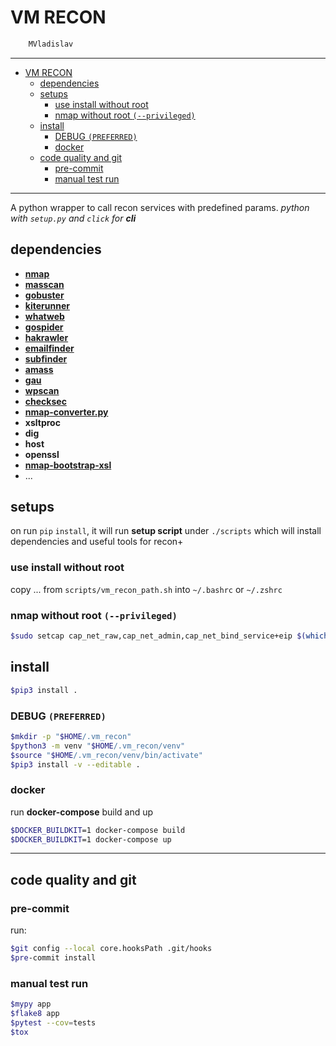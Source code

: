 # VM RECON

```sh
    MVladislav
```

---

- [VM RECON](#vm-recon)
  - [dependencies](#dependencies)
  - [setups](#setups)
    - [use install without root](#use-install-without-root)
    - [nmap without root `(--privileged)`](#nmap-without-root---privileged)
  - [install](#install)
    - [DEBUG `(PREFERRED)`](#debug-preferred)
    - [docker](#docker)
  - [code quality and git](#code-quality-and-git)
    - [pre-commit](#pre-commit)
    - [manual test run](#manual-test-run)

---

A python wrapper to call recon services with predefined params.
_python with `setup.py` and `click` for **cli**_

## dependencies

- **[nmap](https://github.com/nmap/nmap.git)**
- **[masscan](https://github.com/robertdavidgraham/masscan.git)**
- **[gobuster](https://github.com/OJ/gobuster.git)**
- **[kiterunner](https://github.com/assetnote/kiterunner.git)**
- **[whatweb](https://github.com/urbanadventurer/WhatWeb.git)**
- **[gospider](https://github.com/jaeles-project/gospider.git)**
- **[hakrawler](https://github.com/hakluke/hakrawler.git)**
- **[emailfinder](https://github.com/Josue87/EmailFinder.git)**
- **[subfinder](https://github.com/projectdiscovery/subfinder.git)**
- **[amass](https://github.com/OWASP/Amass.git)**
- **[gau](https://github.com/lc/gau.git)**
- **[wpscan](https://github.com/wpscanteam/wpscan.git)**
- **[checksec](https://github.com/slimm609/checksec.sh.git)**
- **[nmap-converter.py](https://github.com/mrschyte/nmap-converter.git)**
- **xsltproc**
- **dig**
- **host**
- **openssl**
- **[nmap-bootstrap-xsl](https://github.com/honze-net/nmap-bootstrap-xsl.git)**
- ...

## setups

on run `pip` `install`, it will run **setup script** under `./scripts`
which will install dependencies and useful tools for recon+

### use install without root

copy ... from `scripts/vm_recon_path.sh` into `~/.bashrc` or `~/.zshrc`

### nmap without root `(--privileged)`

```sh
$sudo setcap cap_net_raw,cap_net_admin,cap_net_bind_service+eip $(which nmap)
```

## install

```sh
$pip3 install .
```

### DEBUG `(PREFERRED)`

```sh
$mkdir -p "$HOME/.vm_recon"
$python3 -m venv "$HOME/.vm_recon/venv"
$source "$HOME/.vm_recon/venv/bin/activate"
$pip3 install -v --editable .
```

### docker

run **docker-compose** build and up

```sh
$DOCKER_BUILDKIT=1 docker-compose build
$DOCKER_BUILDKIT=1 docker-compose up
```

---

## code quality and git

### pre-commit

run:

```sh
$git config --local core.hooksPath .git/hooks
$pre-commit install
```

### manual test run

```sh
$mypy app
$flake8 app
$pytest --cov=tests
$tox
```

